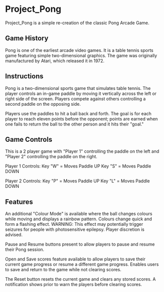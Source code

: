 # Project_Pong
Project_Pong is a simple re-creation of the classic Pong Arcade Game.


## Game History
Pong is one of the earliest arcade video games. It is a table tennis sports game featuring simple two-dimensional graphics. The game was originally manufactured by Atari, which released it in 1972.


## Instructions
Pong is a two-dimensional sports game that simulates table tennis. The player controls an in-game paddle by moving it vertically across the left or right side of the screen. Players compete against others controlling a second paddle on the opposing side. 

Players use the paddles to hit a ball back and forth. The goal is for each player to reach eleven points before the opponent; points are earned when one fails to return the ball to the other person and it hits their "goal."


## Game Controls
This is a 2 player game with "Player 1" controlling the paddle on the left and "Player 2" controlling the paddle on the right. 

Player 1 Controls:
        Key "W" = Moves Paddle UP
        Key "S" = Moves Paddle DOWN
        
Player 2 Controls:
        Key "P" = Moves Paddle UP
        Key "L" = Moves Paddle DOWN


## Features
An additional "Colour Mode" is available where the ball changes colours while moving and displays a rainbow pattern. Colours change quick and form a flashing effect. WARNING: This effect may potentially trigger seizures for people with photosensitive epilepsy. Player discretion is advised.

Pause and Resume buttons present to allow players to pause and resume their Pong session.

Open and Save scores feature available to allow players to save their current game progress or resume a different game progress. Enables users to save and return to the game while not clearing scores.

The Reset button resets the current game and clears any stored scores. A notification shows prior to warn the players before clearing scores.
